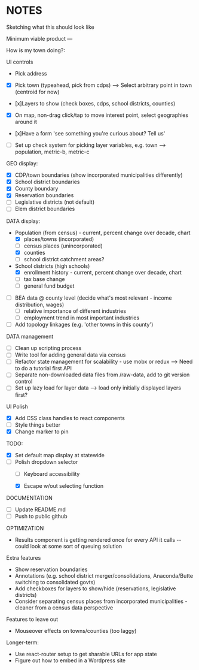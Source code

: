 # NOTES

Sketching what this should look like

Minimum viable product —

How is my town doing?:

UI controls

- Pick address
- [x] Pick town (typeahead, pick from cdps) --> Select arbitrary point in town (centroid for now)
- [x]Layers to show (check boxes, cdps, school districts, counties)
- [x] On map, non-drag click/tap to move interest point, select geographies around it
- [x]Have a form 'see something you're curious about? Tell us'
- [ ] Set up check system for picking layer variables, e.g. town --> population, metric-b, metric-c


GEO display:
- [x] CDP/town boundaries (show incorporated municipalities differently)
- [x] School district boundaries
- [x] County boundary
- [x] Reservation boundaries
- [ ] Legislative districts (not default)
- [ ] Elem district boundaries

DATA display:
- Population (from census) - current, percent change over decade, chart
    - [x] places/towns (incorporated)
    - [ ] census places (unincorporated)
    - [x] counties
    - [ ] school district catchment areas?
- School districts (high schools)
    - [x] enrollment history - current, percent change over decade, chart
    - [ ] tax base change
    - [ ] general fund budget
- [ ] BEA data @ county level (decide what's most relevant - income distribution, wages)
    - [ ] relative importance of different industries
    - [ ] employment trend in most important industries
- [ ] Add topology linkages (e.g. 'other towns in this county')

DATA management
- [ ] Clean up scripting process
- [ ] Write tool for adding general data via census
- [ ] Refactor state management for scalability - use mobx or redux --> Need to do a tutorial first
API
- [ ] Separate non-downloaded data files from /raw-data, add to git version control
- [ ] Set up lazy load for layer data --> load only initially displayed layers first?

UI Polish
- [x] Add CSS class handles to react components
- [ ] Style things better
- [x] Change marker to pin

TODO:
- [x] Set default map display at statewide
- [ ] Polish dropdown selector
    - [ ] Keyboard accessibility
    - [x] Escape w/out selecting function


DOCUMENTATION
- [ ] Update README.md
- [ ] Push to public github

OPTIMIZATION
- Results component is getting rendered once for every API it calls -- could look at some sort of queuing solution

Extra features
- Show reservation boundaries
- Annotations (e.g. school district merger/consolidations, Anaconda/Butte switching to consolidated govts)
- Add checkboxes for layers to show/hide (reservations, legislative districts)
- Consider separating census places from incorporated municipalities - cleaner from a census data perspective

Features to leave out
- Mouseover effects on towns/counties (too laggy)

Longer-term:
- Use react-router setup to get sharable URLs for app state
- Figure out how to embed in a Wordpress site